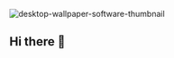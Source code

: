 ![desktop-wallpaper-software-thumbnail](https://github.com/user-attachments/assets/99c8f0d1-36b8-49eb-bb5d-90aef5208b40)


## Hi there 👋

<!--
**Mounir-Hassine/Mounir-Hassine** is a ✨ _special_ ✨ repository because its `README.md` (this file) appears on your GitHub profile.

Here are some ideas to get you started:

- 🔭 I’m currently working on ...
- 🌱 I’m currently learning ...
- 👯 I’m looking to collaborate on ...
- 🤔 I’m looking for help with ...
- 💬 Ask me about ...
- 📫 How to reach me: ...
- 😄 Pronouns: ...
- ⚡ Fun fact: ...
-->
